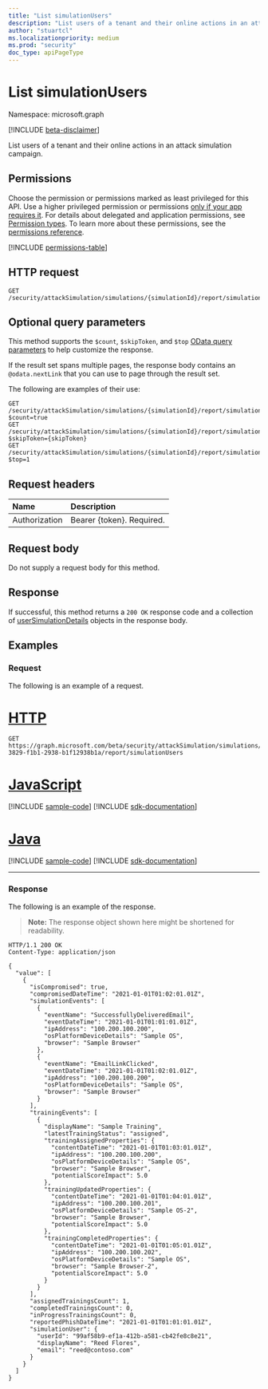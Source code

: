 ```yaml
---
title: "List simulationUsers"
description: "List users of a tenant and their online actions in an attack simulation campaign."
author: "stuartcl"
ms.localizationpriority: medium
ms.prod: "security"
doc_type: apiPageType
---
```


# List simulationUsers
Namespace: microsoft.graph

[!INCLUDE [beta-disclaimer](../../includes/beta-disclaimer.md)]

List users of a tenant and their online actions in an attack simulation campaign.

## Permissions
Choose the permission or permissions marked as least privileged for this API. Use a higher privileged permission or permissions [only if your app requires it](/graph/permissions-overview#best-practices-for-using-microsoft-graph-permissions). For details about delegated and application permissions, see [Permission types](/graph/permissions-overview#permission-types). To learn more about these permissions, see the [permissions reference](/graph/permissions-reference).

<!-- { "blockType": "permissions", "name": "usersimulationdetails_list" } -->
[!INCLUDE [permissions-table](../includes/permissions/usersimulationdetails-list-permissions.md)]

## HTTP request

<!-- {
  "blockType": "ignored"
}
-->
``` http
GET /security/attackSimulation/simulations/{simulationId}/report/simulationUsers
```

## Optional query parameters

This method supports the `$count`, `$skipToken`, and `$top` [OData query parameters](/graph/query-parameters) to help customize the response.

If the result set spans multiple pages, the response body contains an `@odata.nextLink` that you can use to page through the result set.

The following are examples of their use:

<!-- {
  "blockType": "ignored"
}
-->
``` http
GET /security/attackSimulation/simulations/{simulationId}/report/simulationUsers?$count=true
GET /security/attackSimulation/simulations/{simulationId}/report/simulationUsers?$skipToken={skipToken}
GET /security/attackSimulation/simulations/{simulationId}/report/simulationUsers?$top=1
```

## Request headers
|Name|Description|
|:---|:---|
|Authorization|Bearer {token}. Required.|

## Request body
Do not supply a request body for this method.

## Response

If successful, this method returns a `200 OK` response code and a collection of [userSimulationDetails](../resources/usersimulationdetails.md) objects in the response body.

## Examples

### Request

The following is an example of a request.

# [HTTP](#tab/http)
<!-- {
  "blockType": "request",
  "name": "list_usersimulationdetails"
}
-->
``` http
GET https://graph.microsoft.com/beta/security/attackSimulation/simulations/f1b13829-3829-f1b1-2938-b1f12938b1a/report/simulationUsers
```

# [JavaScript](#tab/javascript)
[!INCLUDE [sample-code](../includes/snippets/javascript/list-usersimulationdetails-javascript-snippets.md)]
[!INCLUDE [sdk-documentation](../includes/snippets/snippets-sdk-documentation-link.md)]

# [Java](#tab/java)
[!INCLUDE [sample-code](../includes/snippets/java/list-usersimulationdetails-java-snippets.md)]
[!INCLUDE [sdk-documentation](../includes/snippets/snippets-sdk-documentation-link.md)]

---

### Response

The following is an example of the response.

>**Note:** The response object shown here might be shortened for readability.
<!-- {
  "blockType": "response",
  "truncated": true,
  "@odata.type": "Collection(microsoft.graph.userSimulationDetails)"
}
-->
``` http
HTTP/1.1 200 OK
Content-Type: application/json

{
  "value": [
    {
      "isCompromised": true,
      "compromisedDateTime": "2021-01-01T01:02:01.01Z",
      "simulationEvents": [
        {
          "eventName": "SuccessfullyDeliveredEmail",
          "eventDateTime": "2021-01-01T01:01:01.01Z",
          "ipAddress": "100.200.100.200",
          "osPlatformDeviceDetails": "Sample OS",
          "browser": "Sample Browser"
        },
        {
          "eventName": "EmailLinkClicked",
          "eventDateTime": "2021-01-01T01:02:01.01Z",
          "ipAddress": "100.200.100.200",
          "osPlatformDeviceDetails": "Sample OS",
          "browser": "Sample Browser"
        }
      ],
      "trainingEvents": [
        {
          "displayName": "Sample Training",
          "latestTrainingStatus": "assigned",
          "trainingAssignedProperties": {
            "contentDateTime": "2021-01-01T01:03:01.01Z",
            "ipAddress": "100.200.100.200",
            "osPlatformDeviceDetails": "Sample OS",
            "browser": "Sample Browser",
            "potentialScoreImpact": 5.0
          },
          "trainingUpdatedProperties": {
            "contentDateTime": "2021-01-01T01:04:01.01Z",
            "ipAddress": "100.200.100.201",
            "osPlatformDeviceDetails": "Sample OS-2",
            "browser": "Sample Browser",
            "potentialScoreImpact": 5.0
          },
          "trainingCompletedProperties": {
            "contentDateTime": "2021-01-01T01:05:01.01Z",
            "ipAddress": "100.200.100.202",
            "osPlatformDeviceDetails": "Sample OS",
            "browser": "Sample Browser-2",
            "potentialScoreImpact": 5.0
          }
        }
      ],
      "assignedTrainingsCount": 1,
      "completedTrainingsCount": 0,
      "inProgressTrainingsCount": 0,
      "reportedPhishDateTime": "2021-01-01T01:01:01.01Z",
      "simulationUser": {
        "userId": "99af58b9-ef1a-412b-a581-cb42fe8c8e21",
        "displayName": "Reed Flores",
        "email": "reed@contoso.com"
      }
    }
  ]
}
```

